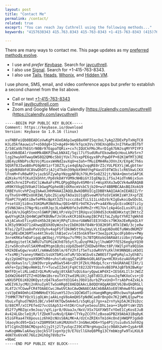 ```yaml
---
layout: post
title: "Contact Me"
permalink: /contact/
related: true
exceprt: "You can reach Jay Cuthrell using the following methods..."
keywords: "4157638343 415.763.8343 415-763-8343 +1-415-763-8343 (415)763-8343 @jaycuthrell jay@cuthrell.com"

---
```


There are many ways to contact me. This page updates as my [preferred methods evolve](https://ssd.eff.org/en). 
- I use and _prefer_ [Keybase](https://keybase.io/download). Search for [jaycuthrell](https://keybase.io/jaycuthrell).
- I also use [Signal](https://signal.org/install/). Search for +1-415-763-8343.
- I also use [Tails](https://tails.boum.org/about/index.en.html), [Heads](https://heads.dyne.org/about.html), [Whonix](https://www.whonix.org/wiki/Main_Page), and [Hidden VM](https://github.com/aforensics/HiddenVM).

I use phone, SMS, email, and video conference apps but prefer to establish a second channel from the list above.
- Call or text [+1-415-763-8343](tel:1-415-763-8343)
- Email [jay@cuthrell.com](mailto:jay@cuthrell.com?SUBJECT=2020+via+jaycuthrell.com)
- Zoom and Google Meet via Calendly [https://calendly.com/jaycuthrell](https://calendly.com/jaycuthrell)

```
-----BEGIN PGP PUBLIC KEY BLOCK-----
Comment: https://keybase.io/download
Version: Keybase Go 1.0.16 (linux)

xsFNBFeiQb0BEADCoVwKgPt4UeEA6p1wq6BaXHFISqcOoL7yAg2ZDExPpTxHgTC8
HJLd5kfAauwisf+o50dg6+32+Ag49+96rkfqcm3Vv/X9EXnq08vJnI7hKwcBSTbT
Z/58CaVb7hEGtrN0Br97EqpaTQRix+cv7cIQUCkFMoJRvrD1g67bNJsqMYYPIYP3
hraXHk0DAlrVomHMk4BKPZhwLbNX4I/5qil7if5udURuFEkowBeQcHouLkMz5rn7
lzg2hwykHTwwyOWS8Q2QM6cSbUjYUxl7VsxpPE6qyx8PcPqwDFP+02K1WfMT3JRE
iBE4yzKNbPscNzVojMioxsW4Nd2avXqU+e3ah+fMuiEMH4ReJOVnJX/EXg4C7h6s
5QSRf8JIwoB8vPG9pNV1zrf38Z7Lyie4qEAp2vqqRE0rZIcYULPEXYijWLgbttmr
9jqQd6R8bFdC8VwDhDTzjAJj4Tkdn399pbX9HdthgP4asOl0TWIbilcR65kwLCKX
lFnmM+FvR6wRP2vjazbSFZywhpYNzgpNF0Lh79LM+So8Z32jt/NXA+QmnteSAP1K
d2KskvYGfCKuXIkbhht/Pp6VkDAYYUM9cNHBiGYJIqENp1LifSuJ4idTnN6jxSun
wWX5chre2IPx4SClLWwAaFsPRLQPpgDOgdv4SM0rsl+WspXhXu3wQCVk4wARAQAB
zR9KYXkgQ3V0aHJlbGwgPGpheUBjdXRocmVsbC5jb20+wsF4BBMBCAAsBQJXokG9
CRBEYuVcvhPZxgIbAwUJHhM4AAIZAQQLBwkDBRUICgIDBBYAAQIAACmIEAB2Z/fr
nyThvGV+MM2xUnRIWLfpbcZGjaXpTAOa1UJ1q85vewM7UfoSVIA9KIsWYJX+pfZE
fEmPC7VyWStiDwfePRkcBpXt3Z57szccz8aITiLS11LskDz9/KIgEwkoiQwSDcbL
F+setUXjSi0nx3SKGMuM3NdVkw/QEG+NFEr94TK2vvP+a4AYNvyQcEcoOKQ7iz1y
z5VN63Ans37NgrNiceXRJqc3LnbAMU0fe3v8VMnZrrM17UvlzAp4GoILosXFLLBj
Nle1H/nJGqR5tncnlGWKPjNKLVP/eVpIYtIRUqssCG90dS3cKm8EHKxtqtINttcZ
qwUYngKZAjQ44WCpWTKBUNwfJnlKvxKCR16EkumpIBCPd17aLZy8ptYhRI7qWkh8
vkjACakxEfixy6hsH5b28jWcHjRPqTiXnorUAWNdlEE3tkDcs79KXmJEeRpkQLkY
kJKSy99KkO71zAhwqQEUXdOyWzo3vzIbDHJ0kf84Nr9382K9FLHTklEWO/3cje0w
97ai/ZpT2ua8vPxVzOyhv4apFSflDk9W5ttHuJmyLVLtEagU6Do0EfuNWsdNUMZF
KoCpREvDK36MTxo44t3kvdclhB1eCvvl435nGk9Tm+Y3ee2pzKJpcdFpb0nv+PWy
3nreKRKafmDaFigqLqW3bqj/YSF6pu7sfM9j3s7BTQRXokG9ARAAtziUbnjVSmRp
aeReUgitetlKJWRU7uTUPGiWJh07b5yt7LuDzqFM4JyjlhuWOP7fE526egkpYQ30
ZirwS0cohvUlSAXMhmEMtgm1BzbisUpOZbe0fZXEDwbYRmct8P/XW2lpVYa9Q1Gm
VH2kDEwGgw/esAXl/mAWwb5O6lm/6TV2hfifSeTszdwRVVYuXklhK9NNQ8isKbO1
+7xsM0j7vaneytRWdIcSsUXTbM1cmTuM/5DcW1bvEsZW0ESf7gmPpRqluJyEhB7i
4yz2pUmOYqzxoX9DM7nR6+uhstxKcqgZ7aGBNekG0LA6Fpw+HCRXs6zuAUV6gPiF
aN/dekwsln/ljbW39vrpkywRGwV546+zDYJFZkV/R6dpLfcxrrhkGRAhAE7Z4t/1
ekFe+Ipi5WpvHmH1Lfr+TucwIIZeXjFqXCt82J2EYtUoxkvBEOPAJqBfb92BwKqr
NHfFDjeliRLimDZrQLMvM/wdgj8tXA87sQUi6aryQpwLWPdXI+IES6XLIl3rJWIZ
IdXW2U649TZTZ+KO5Nm1BsreuTXYZtwd1MLUXjJg8TdOIL8Yauv2qfWKXoCvs+jO
vWXU5PE6iK02OKQystzQ47ka5onYd31G4sJ9bV1durbZPxxUnD+TrsAbPn4ZxkLk
wOEIV6JycMUj2nRnuIyHlTwSoHRg0I8AEQEAAcLBdQQYAQgAKQUCV6JBvQkQRGLl
XL4T2cYCGwwFCR4TOAAECwcJAwUVCAoCAwQWAAECAACmbBAASoE8lNhmw8fOiaHg
csV3pEW4Omhi4IHWNHoEY3GzumYSJ3vs1QCWGdTicHaegWRgmy4RhcbwuYgAamHD
7tHMKT7NfYQcV1iqOLWnjaAkLngV8oAmQHSfpNdNCaeBrBnpOx7K2jWMLQ1pwPte
VbuLvTghud7NGh5JBC/x94FXKTQw5mA4e5/s5qKLgl7gn+aZrnYykp5AJKI9iDzc
U/88CMf/xCCPEfed27vcGSAp53z+htDKrCnuFye5eoulDhL1ea++1Rp0FtsWrZQ5
dS2f7yM0Zqcx9eJoa//qYLipr8/0UaaJx/NxV/XSx7GXFXW5TxYOeE1CyKosEJuB
Av424LGbcleQjR/lfZDeKTuvNsQ/EAW+lTYkyZCCFhlzBxoaGPB2X9AbA31Bq0yK
k5iGFRaa47X8pousiz6hH2cNUsS8ALMK+A/dzCnZRIKnTm1d4cOndjHWQPPJgdeD
l6aoy9cd95+Qa1rxZQ0M95KtoHiMUUXnTrJnGNeLHD6+YSp4P1jtuiu8vSJoh92g
bTlCgXnZE0ACMQspsh1jy2tj2lTyuSqcZ39C4TNrgHugu2ajc98Ah2wH+IypAr6R
nwKogWWwlaAXwyibojkSlF1vpnYpj9/E7UzllGXeQ8PRg13CYmbWzgFw9TxLKUL0
46N7Xx6VxNl76Gz2HihOg78VbzY=
=9bmC
-----END PGP PUBLIC KEY BLOCK-----
```
